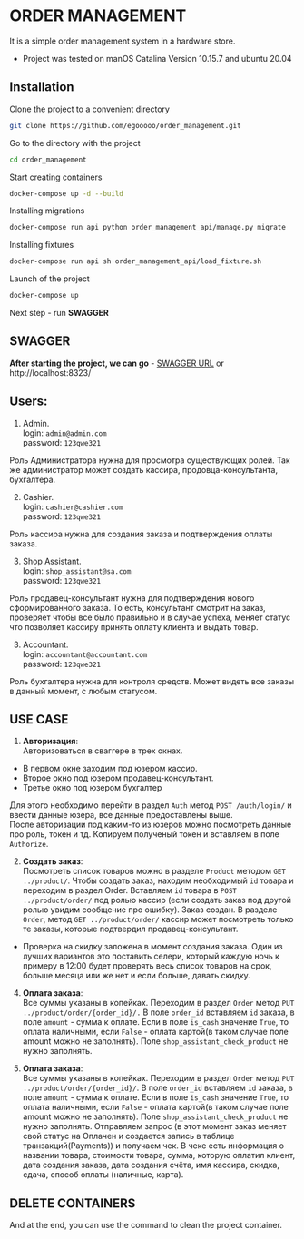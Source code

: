 # ORDER MANAGEMENT
It is a simple order management system in a hardware store.

* Project was tested on manOS Catalina Version 10.15.7 and ubuntu 20.04 

## Installation
Clone the project to a convenient directory
```bash
git clone https://github.com/egooooo/order_management.git
```
Go to the directory with the project
```bash
cd order_management
```
Start creating containers
```bash
docker-compose up -d --build 
```
Installing migrations
```bash
docker-compose run api python order_management_api/manage.py migrate
```
Installing fixtures
```bash
docker-compose run api sh order_management_api/load_fixture.sh
```
Launch of the project
```bash
docker-compose up 
```
Next step - run **SWAGGER**

## SWAGGER
**After starting the project, we can go** - [SWAGGER URL](http://localhost:8323/) or http://localhost:8323/


## Users:
1. Admin. \
	login: ``admin@admin.com`` \
	password: ``123qwe321``

Роль Администратора нужна для просмотра существующих ролей. 
Так же администратор может создать кассира, продовца-консультанта, бухгалтера.

2. Cashier. \
	login: ``cashier@cashier.com`` \
	password: ``123qwe321``

Роль кассира нужна для создания заказа и подтверждения оплаты заказа.

3. Shop Assistant. \
	login: ``shop_assistant@sa.com`` \
	password: ``123qwe321``

Роль продавец-консультант нужна для подтверждения нового сформированного заказа. 
То есть, консультант смотрит на заказ, проверяет чтобы все было правильно и в случае успеха, 
меняет статус что позволяет кассиру принять оплату клиента и выдать товар.

3. Accountant. \
	login: ``accountant@accountant.com`` \
	password: ``123qwe321``

Роль бухгалтера нужна для контроля средств. Может видеть все заказы в данный момент, с любым статусом. 

## USE CASE
1. **Авторизация**: \
Авторизоваться в сваггере в трех окнах. 
- В первом окне заходим под юзером кассир.
- Второе окно под юзером продавец-консультант. 
- Третье окно под юзером бухгалтер

Для этого необходимо перейти в раздел ``Auth`` метод ```POST /auth/login/``` и 
ввести данные юзера, все данные предоставлены выше. \
После авторизации под каким-то из юзеров можно посмотреть данные про роль, токен и тд. 
Копируем полученый токен и вставляем в поле ``Authorize``.

2. **Создать заказ**: \
Посмотреть список товаров можно в разделе ``Product`` методом ``GET ../product/``. 
Чтобы создать заказ, находим необходимый ``id`` товара и переходим в раздел Order. 
Вставляем ``id`` товара в ``POST ../product/order/`` под ролью кассир 
(если создать заказ под другой ролью увидим сообщение про ошибку). 
Заказ создан. В разделе ``Order``, метод ``GET ../product/order/`` кассир может 
посмотреть только те заказы, которые подтвердил продавец-консультант. 
* Проверка на скидку заложена в момент создания заказа. 
Один из лучших вариантов это поставить селери, который каждую ночь к примеру в 
12:00 будет проверять весь список товаров на срок, больше месяца или же нет и 
если больше, давать скидку.

4. **Оплата заказа**: \
Все суммы указаны в копейках. Переходим в раздел ``Order`` метод ``PUT ../product/order/{order_id}/.`` 
В поле ``order_id`` вставляем ``id`` заказа, в поле ``amount`` - сумма к оплате. 
Если в поле ``is_cash`` значение ``True``, то оплата наличными, если ``False`` - 
оплата картой(в таком случае поле amount можно не заполнять). Поле ``shop_assistant_check_product`` 
не нужно заполнять.

4. **Оплата заказа**: \
Все суммы указаны в копейках. Переходим в раздел ``Order`` метод ``PUT ../product/order/{order_id}/``. 
В поле ``order_id`` вставляем ``id`` заказа, в поле ``amount`` - сумма к оплате. 
Если в поле ``is_cash`` значение ``True``, то оплата наличными, если 
``False`` - оплата картой(в таком случае поле amount можно не заполнять). 
Поле ``shop_assistant_check_product`` не нужно заполнять. Отправляем запрос
(в этот момент заказ меняет свой статус на Оплачен и создается запись в таблице транзакций(Payments)) 
и получаем чек. В чеке есть информация о названии товара, стоимости товара, 
сумма, которую оплатил клиент, дата создания заказа, дата создания счёта, 
имя кассира, скидка, сдача, способ оплаты (наличные, карта).

## DELETE CONTAINERS
And at the end, you can use the command to clean the project container. 
